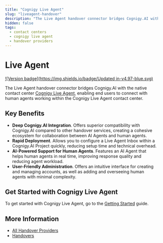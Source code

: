 ```yaml
---
title: "Cognigy Live Agent" 
slug: "liveagent-handover"
description: "The Live Agent handover connector bridges Cognigy.AI with the native contact center Cognigy Live Agent,enabling end users to connect with human agents working within the Cognigy Live Agent contact center."
hidden: false
tags:
  - contact centers
  - cognigy live agent
  - handover providers
---
```


# Live Agent

[![Version badge](https://img.shields.io/badge/Updated in-v4.97-blue.svg)](../../../release-notes/4.97.md)

The Live Agent handover connector bridges Cognigy.AI with the native contact center [Cognigy Live Agent](../../../live-agent/index.md),
enabling end users to connect with human agents working within the Cognigy Live Agent contact center.

## Key Benefits

- **Deep Cognigy.AI Integration**. Offers superior compatibility with Cognigy.AI compared to other handover services, creating a cohesive ecosystem for collaboration between AI Agents and human agents.
- **Rapid Deployment**. Allows you to configure a Live Agent Inbox within a Cognigy.AI Project quickly, reducing setup time and technical overhead.
- **AI-Powered Support for Human Agents**. Features an AI Agent that helps human agents in real time, improving response quality and reducing agent workload.
- **User-Friendly Administration**. Offers an intuitive interface for creating and managing accounts, as well as adding and overseeing human agents with minimal complexity.

## Get Started with Cognigy Live Agent

To get started with Cognigy Live Agent, go to the [Getting Started](https://docs.cognigy.com/live-agent/getting-started/overview/) guide.

## More Information

- [All Handover Providers](overview.md)
- [Handovers](../handovers.md)